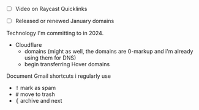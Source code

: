 - [ ] Video on Raycast Quicklinks
- [ ] Released or renewed January domains


Technology I'm committing to in 2024.
- Cloudflare
	- domains (might as well, the domains are 0-markup and i'm already using them for DNS)
	- begin transferring Hover domains

Document Gmail shortcuts i regularly use
- <kbd>!</kbd> mark as spam
- <kbd>#</kbd> move to trash
- <kbd>{</kbd> archive and next